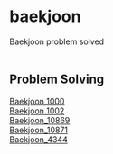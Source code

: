 # baekjoon
Baekjoon problem solved
<br/><br/>
## Problem Solving
[Baekjoon 1000](https://haruple.tistory.com/164)<br/>
[Baekjoon 1002](https://haruple.tistory.com/165)<br/>
[Baekjoon_10869](https://haruple.tistory.com/171)<br/>
[Baekjoon_10871](https://haruple.tistory.com/176)<br/>
[Baekjoon_4344](https://haruple.tistory.com/177)

